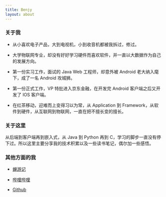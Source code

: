 ```yaml
---
title: Benjy
layout: about
---
```


### 关于我
* 从小喜欢电子产品，大到电视机，小到收音机都被我拆过，修过。

* 大学物联网专业，却没有好好学习硬件而喜欢软件，并一直以大数据作为自己的发展方向。

* 第一份实习工作，面试的 Java Web 工程师，却意外被 Android 老大纳入麾下，成了一名 Android 攻城狮。

* 第一份正式工作，VP 特批进入京东金融，在开发完 Android 客户端之后又开发了 IOS 客户端。

* 在红茶移动，迎难而上变得习以为常，从 Application 到 Framework，从软件到硬件，从互联网到物联网，一直在把不擅长变的擅长。

### 关于这里
从后端到客户端再到嵌入式，从 Java 到 Python 再到 C，学习的脚步一直没有停下过。所以这里主要分享我的技术积累以及一些读书笔记，偶尔加一些感悟。

### 其他方面的我
* [蝉游记](http://chanyouji.com/users/658973)

* [哔哩哔哩](https://space.bilibili.com/9101571/#/)

* [Github](https://github.com/benjyair)

<br/>
